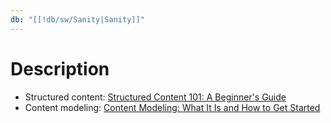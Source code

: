 ```yaml
---
db: "[[!db/sw/Sanity|Sanity]]"
---
```

# Description
- Structured content: [Structured Content 101: A Beginner's Guide](https://www.sanity.io/structured-content)
- Content modeling: [Content Modeling: What It Is and How to Get Started](https://www.sanity.io/content-modeling)